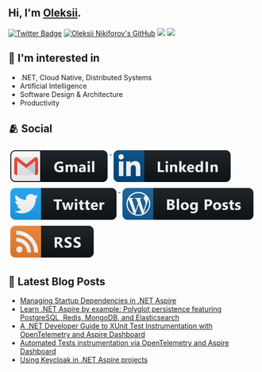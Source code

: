 ## Hi, I'm [Oleksii](https://nikiforovall.github.io/).

[![Twitter Badge](https://img.shields.io/twitter/follow/nikiforovall?style=social)](https://twitter.com/nikiforovall)
[![Oleksii Nikiforov's GitHub](https://img.shields.io/badge/-@nikiforovall-%23181717?style=flat-square&logo=github)](https://github.com/nikiforovall)
[![](https://vistr.dev/badge?repo=nikiforovall.nikiforovall&corners=square)](https://github.com/nikiforovall/vistr.dev)
[![](https://img.shields.io/github/stars/nikiforovall?style=social)](https://github.com/NikiforovAll?tab=repositories)

## 🧠 I'm interested in

- .NET, Cloud Native, Distributed Systems
- Artificial Intelligence
- Software Design & Architecture
- Productivity

## 🫂 Social

<a href="mailto:alexey.nikiforovall@gmail.com">
  <img src="https://raw.githubusercontent.com/NikiforovAll/NikiforovAll/master/images/social/gmail.svg" alt="gmail" style="vertical-align:top; margin:6px 4px">
</a>

<a href="https://www.linkedin.com/in/nikiforov-oleksii/">
    <img src="https://raw.githubusercontent.com/NikiforovAll/NikiforovAll/master/images/social/linkedin.svg" alt="linkedin" style="vertical-align:top; margin:6px 4px">
</a>

<a href="https://twitter.com/nikiforovall">
    <img src="https://raw.githubusercontent.com/NikiforovAll/NikiforovAll/master/images/social/twitter.svg" alt="twitter" style="vertical-align:top; margin:6px 4px">
</a>

<a href="https://nikiforovall.github.io/">
    <img src="https://raw.githubusercontent.com/NikiforovAll/NikiforovAll/master/images/blogs/wordpress.svg" alt="wordpress" style="vertical-align:top; margin:6px 4px">
</a>
<a href="https://nikiforovall.github.io/feed.xml">
    <img src="https://raw.githubusercontent.com/NikiforovAll/NikiforovAll/master/images/blogs/rss.svg" alt="rss" style="vertical-align:top; margin:6px 4px">
</a>

## 📕 Latest Blog Posts
<!-- BLOG-POST-LIST:START -->
- [Managing Startup Dependencies in .NET Aspire](https://nikiforovall.github.io/dotnet/aspire/2024/06/28/startup-dependencies-aspire.html)
- [Learn .NET Aspire by example: Polyglot persistence featuring PostgreSQL, Redis, MongoDB, and Elasticsearch](https://nikiforovall.github.io/dotnet/aspire/2024/06/18/polyglot-persistance-with-aspire.html)
- [A .NET Developer Guide to XUnit Test Instrumentation with OpenTelemetry and Aspire Dashboard](https://nikiforovall.github.io/dotnet/opentelemetry/2024/06/12/developer-guide-to-xunit-otel.html)
- [Automated Tests instrumentation via OpenTelemetry and Aspire Dashboard](https://nikiforovall.github.io/dotnet/opentelemetry/2024/06/07/test-instrumentation-with-otel-aspire.html)
- [Using Keycloak in .NET Aspire projects](https://nikiforovall.github.io/dotnet/keycloak/2024/06/02/aspire-support-for-keycloak.html)
<!-- BLOG-POST-LIST:END -->
